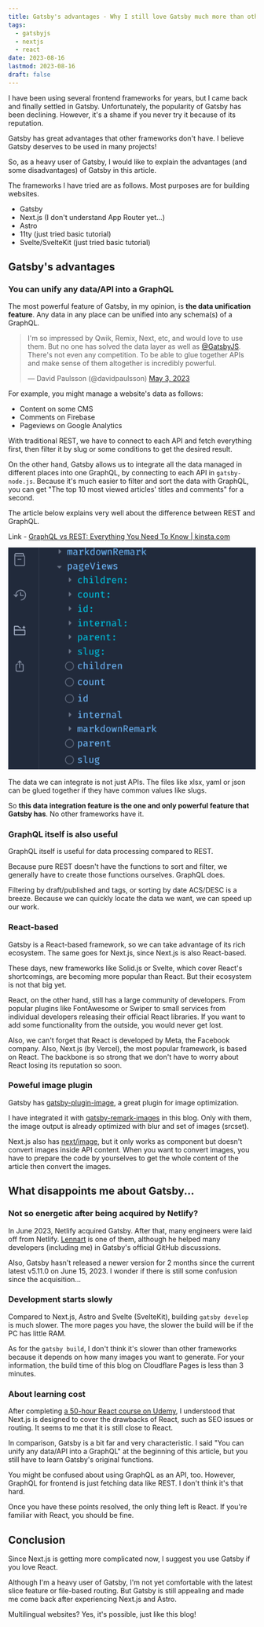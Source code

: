 ```yaml
---
title: Gatsby's advantages - Why I still love Gatsby much more than other frameworks
tags:
  - gatsbyjs
  - nextjs
  - react
date: 2023-08-16
lastmod: 2023-08-16
draft: false
---
```


I have been using several frontend frameworks for years, but I came back and finally settled in Gatsby. Unfortunately, the popularity of Gatsby has been declining. However, it's a shame if you never try it because of its reputation.

Gatsby has great advantages that other frameworks don't have. I believe Gatsby deserves to be used in many projects!

So, as a heavy user of Gatsby, I would like to explain the advantages (and some disadvantages) of Gatsby in this article.

The frameworks I have tried are as follows. Most purposes are for building websites.

- Gatsby
- Next.js (I don't understand App Router yet...)
- Astro
- 11ty (just tried basic tutorial)
- Svelte/SvelteKit (just tried basic tutorial)

## Gatsby's advantages

### You can unify any data/API into a GraphQL

The most powerful feature of Gatsby, in my opinion, is **the data unification feature**. Any data in any place can be unified into any schema(s) of a GraphQL.

<blockquote class="twitter-tweet" data-theme="dark"><p lang="en" dir="ltr">I&#39;m so impressed by Qwik, Remix, Next, etc, and would love to use them. But no one has solved the data layer as well as <a href="https://twitter.com/GatsbyJS?ref_src=twsrc%5Etfw">@GatsbyJS</a>. There&#39;s not even any competition. To be able to glue together APIs and make sense of them altogether is incredibly powerful.</p>&mdash; David Paulsson (@davidpaulsson) <a href="https://twitter.com/davidpaulsson/status/1653797711810797569?ref_src=twsrc%5Etfw">May 3, 2023</a></blockquote>

For example, you might manage a website's data as follows:

- Content on some CMS
- Comments on Firebase
- Pageviews on Google Analytics

With traditional REST, we have to connect to each API and fetch everything first, then filter it by slug or some conditions to get the desired result.

On the other hand, Gatsby allows us to integrate all the data managed in different places into one GraphQL, by connecting to each API in `gatsby-node.js`. Because it's much easier to filter and sort the data with GraphQL, you can get "The top 10 most viewed articles' titles and comments" for a second.

The article below explains very well about the difference between REST and GraphQL.

Link - [GraphQL vs REST: Everything You Need To Know | kinsta.com](https://kinsta.com/blog/graphql-vs-rest/)

![GraphQL of Gatsby](../../../images/gatsby-graphql01.png "Example: Create a pageViews schema and glue Markdown data to it.")

The data we can integrate is not just APIs. The files like xlsx, yaml or json can be glued together if they have common values like slugs.

So **this data integration feature is the one and only powerful feature that Gatsby has**. No other frameworks have it.

### GraphQL itself is also useful

GraphQL itself is useful for data processing compared to REST.

Because pure REST doesn't have the functions to sort and filter, we generally have to create those functions ourselves. GraphQL does.

Filtering by draft/published and tags, or sorting by date ACS/DESC is a breeze. Because we can quickly locate the data we want, we can speed up our work.

### React-based

Gatsby is a React-based framework, so we can take advantage of its rich ecosystem. The same goes for Next.js, since Next.js is also React-based.

These days, new frameworks like Solid.js or Svelte, which cover React's shortcomings, are becoming more popular than React. But their ecosystem is not that big yet.

React, on the other hand, still has a large community of developers. From popular plugins like FontAwesome or Swiper to small services from individual developers releasing their official React libraries. If you want to add some functionality from the outside, you would never get lost.

Also, we can't forget that React is developed by Meta, the Facebook company. Also, Next.js (by Vercel), the most popular framework, is based on React. The backbone is so strong that we don't have to worry about React losing its reputation so soon.

### Poweful image plugin

Gatsby has [gatsby-plugin-image](https://www.gatsbyjs.com/plugins/gatsby-plugin-image/), a great plugin for image optimization.

I have integrated it with [gatsby-remark-images](https://www.gatsbyjs.com/plugins/gatsby-remark-images/) in this blog. Only with them, the image output is already optimized with blur and set of images (srcset).

Next.js also has [next/image](https://nextjs.org/docs/pages/api-reference/components/image), but it only works as component but doesn't convert images inside API content. When you want to convert images, you have to prepare the code by yourselves to get the whole content of the article then convert the images.

## What disappoints me about Gatsby...

### Not so energetic after being acquired by Netlify?

In June 2023, Netlify acquired Gatsby. After that, many engineers were laid off from Netlify. [Lennart](https://twitter.com/lekoarts_de) is one of them, although he helped many developers (including me) in Gatsby's official GitHub discussions.

Also, Gatsby hasn't released a newer version for 2 months since the current latest v5.11.0 on June 15, 2023. I wonder if there is still some confusion since the acquisition...

### Development starts slowly

Compared to Next.js, Astro and Svelte (SvelteKit), building `gatsby develop` is much slower. The more pages you have, the slower the build will be if the PC has little RAM.

As for the `gatsby build`, I don't think it's slower than other frameworks because it depends on how many images you want to generate. For your information, the build time of this blog on Cloudflare Pages is less than 3 minutes.

### About learning cost

After completing [a 50-hour React course on Udemy](https://www.udemy.com/course/react-the-complete-guide-incl-redux/), I understood that Next.js is designed to cover the drawbacks of React, such as SEO issues or routing. It seems to me that it is still close to React.

In comparison, Gatsby is a bit far and very characteristic. I said "You can unify any data/API into a GraphQL" at the beginning of this article, but you still have to learn Gatsby's original functions.

You might be confused about using GraphQL as an API, too. However, GraphQL for frontend is just fetching data like REST. I don't think it's that hard.

Once you have these points resolved, the only thing left is React. If you're familiar with React, you should be fine.

## Conclusion

Since Next.js is getting more complicated now, I suggest you use Gatsby if you love React.

Although I'm a heavy user of Gatsby, I'm not yet comfortable with the latest slice feature or file-based routing. But Gatsby is still appealing and made me come back after experiencing Next.js and Astro.

Multilingual websites? Yes, it's possible, just like this blog!